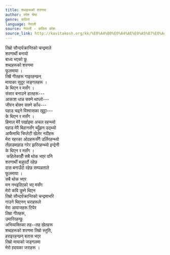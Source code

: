```yaml
---
title: शब्दहरूको शरणमा
author: रमेश श्रेष्ठ
genre: कविता
language: नेपाली
source: नेपाली - कविता कोश
source_link: http://kavitakosh.org/kk/%E0%A4%B0%E0%A4%AE%E0%A5%87%E0%A4%B6_%E0%A4%B6%E0%A5%8D%E0%A4%B0%E0%A5%87%E0%A4%B7%E0%A5%8D%E0%A4%A0
---
```


तिम्रो सौन्दर्यक्रान्तिको चन्द्रमाले  
शरणार्थी बनायो  
बाध्य भएको छु  
शब्दहरूको शरणमा  
फूलमाया ।  
तिम्रै गीतहरू गाइरहन्छन्  
मायाका सुदूर जङ्गलहरू ।  
के थिएन र मसँग ।  
संसार बनाउने हातहरू---  
आकाश धान्न सक्ने थाप्लो---  
जीवन बोक्न सक्ने काँध---  
पहाड चढ्ने विश्वासका खुट्टा---  
के थिएन र मसँग ।  
हिमाल मेरै पर्खाइमा अचल रहन्थ्यो  
पहाड मेरै बिहानसँग ब्युँझन उठ्थ्यो  
आफैमाथि चिप्लेटी खेलेर नदीहरू  
मेरा रहरका ओठहरूसँगै उर्लिरहन्थ्यो  
तँछाडमछाड गरेर झरिरहन्थ्यो इन्द्रेनी  
के थिएन र मसँग ।  
 कहिलेकाहीँ सबै थोक भएर पनि  
शरणार्थी बन्नुपर्दो रहेछ  
दास बनाउँदो रहेछ सम्पन्नताले  
फूलमाया ।  
सबै थोक भएर  
मन नभइदिएको भए मसँग  
मेरो कवि डुब्ने थिएन  
तिम्रो सौन्दर्यक्रान्तिको चन्द्रमाभरि  
गाउने थिएनन् चराहरूले  
मेरा आवाजहरू टिपेर  
तिम्रा गीतहरू,  
उमारिरहन्छु  
अभिव्यक्तिका तह--तह खेतहरू  
शब्दहरूको शरणमा तिम्रो स्तुति,  
हराइरहन्छन् बतास भएर  
तिम्रो मायाको जङ्गलमा  
मेरो ह्दयका जराहरू ।
